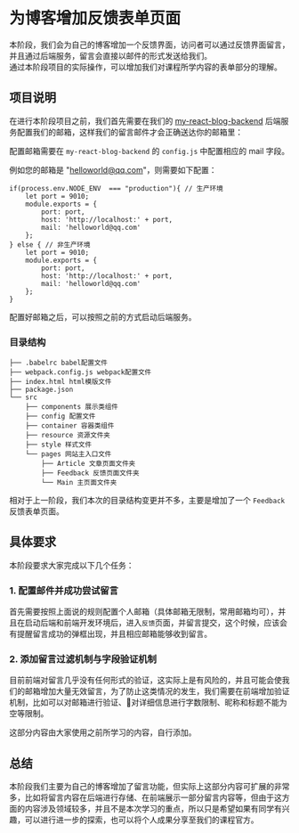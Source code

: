 # 为博客增加反馈表单页面

本阶段，我们会为自己的博客增加一个反馈界面，访问者可以通过反馈界面留言，并且通过后端服务，留言会直接以邮件的形式发送给我们。  
通过本阶段项目的实际操作，可以增加我们对课程所学内容的表单部分的理解。

## 项目说明

在进行本阶段项目之前，我们首先需要在我们的 [my-react-blog-backend](http://git.imweb.io/reactlearn/my-react-blog-backend) 后端服务配置我们的邮箱，这样我们的留言邮件才会正确送达你的邮箱里：

配置邮箱需要在 `my-react-blog-backend` 的 `config.js` 中配置相应的 mail 字段。

例如您的邮箱是 "helloworld@qq.com"，则需要如下配置：

```
if(process.env.NODE_ENV  === "production"){ // 生产环境
    let port = 9010;
    module.exports = {
        port: port,
        host: 'http://localhost:' + port,
        mail: 'helloworld@qq.com'
    };
} else { // 非生产环境
    let port = 9010;
    module.exports = {
        port: port,
        host: 'http://localhost:' + port,
        mail: 'helloworld@qq.com'
    };
}
```

配置好邮箱之后，可以按照之前的方式启动后端服务。

### 目录结构

```
├── .babelrc babel配置文件
├── webpack.config.js webpack配置文件
├── index.html html模版文件
├── package.json  
└── src
	├── components 展示类组件
	├── config 配置文件
	├── container 容器类组件
	├── resource 资源文件夹
	├── style 样式文件
	└── pages 网站主入口文件
	    ├── Article 文章页面文件夹
	    ├── Feedback 反馈页面文件夹
	    └── Main 主页面文件夹
```

相对于上一阶段，我们本次的目录结构变更并不多，主要是增加了一个 `Feedback` 反馈表单页面。

## 具体要求

本阶段要求大家完成以下几个任务：

### 1. 配置邮件并成功尝试留言

首先需要按照上面说的规则配置个人邮箱（具体邮箱无限制，常用邮箱均可），并且在启动后端和前端开发环境后，进入`反馈`页面，并留言提交，这个时候，应该会有提醒留言成功的弹框出现，并且相应邮箱能够收到留言。

### 2. 添加留言过滤机制与字段验证机制

目前前端对留言几乎没有任何形式的验证，这实际上是有风险的，并且可能会使我们的邮箱增加大量无效留言，为了防止这类情况的发生，我们需要在前端增加验证机制，比如可以对邮箱进行验证、对详细信息进行字数限制、昵称和标题不能为空等限制。

这部分内容由大家使用之前所学习的内容，自行添加。

## 总结

本阶段我们主要为自己的博客增加了留言功能，但实际上这部分内容可扩展的非常多，比如将留言内容在后端进行存储、在前端展示一部分留言内容等，但由于这方面的内容涉及领域较多，并且不是本次学习的重点，所以只是希望如果有同学有兴趣，可以进行进一步的探索，也可以将个人成果分享至我们的课程官方。